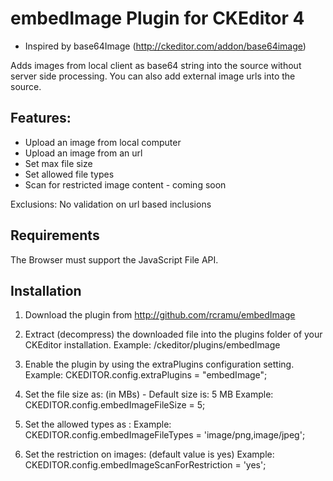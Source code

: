 embedImage Plugin for CKEditor 4
=================================

* Inspired by base64Image (http://ckeditor.com/addon/base64image)

Adds images from local client as base64 string into the source without server
side processing. You can also add external image urls into the source.

## Features:
* Upload an image from local computer
* Upload an image from an url
* Set max file size
* Set allowed file types
* Scan for restricted image content - coming soon

Exclusions:
No validation on url based inclusions

 
## Requirements
The Browser must support the JavaScript File API.

## Installation

 1. Download the plugin from http://github.com/rcramu/embedImage
 
 2. Extract (decompress) the downloaded file into the plugins folder of your
	CKEditor installation.
	Example: /ckeditor/plugins/embedImage
	
 3. Enable the plugin by using the extraPlugins configuration setting.
	Example: CKEDITOR.config.extraPlugins = "embedImage";

 4. Set the file size as: (in MBs) - Default size is: 5 MB
	 Example: CKEDITOR.config.embedImageFileSize = 5; 

 5. Set the allowed types as :
 	 Example: CKEDITOR.config.embedImageFileTypes = 'image/png,image/jpeg';	

 6. Set the restriction on images: (default value is yes)
 	 Example: CKEDITOR.config.embedImageScanForRestriction = 'yes';	
